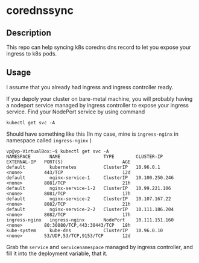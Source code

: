 # corednssync
## Description
This repo can help syncing k8s coredns dns record to let you expose your ingress to k8s pods.

## Usage
I assume that you already had ingress and ingress controller ready.

If you depoly your cluster on bare-metal machine, you will probably having a nodeport service managed by ingress controller to expose your ingress service.
Find your NodePort service by using command
```
kubectl get svc -A
```

Should have something like this
(In my case, mine is `ingress-nginx` in namespace called `ingress-nginx` )
```
vp@vp-VirtualBox:~$ kubectl get svc -A
NAMESPACE       NAME                TYPE        CLUSTER-IP       EXTERNAL-IP   PORT(S)                      AGE
default         kubernetes          ClusterIP   10.96.0.1        <none>        443/TCP                      12d
default         nginx-service-1     ClusterIP   10.100.250.246   <none>        8081/TCP                     21h
default         nginx-service-1-2   ClusterIP   10.99.221.106    <none>        8081/TCP                     17h
default         nginx-service-2     ClusterIP   10.107.167.22    <none>        8082/TCP                     21h
default         nginx-service-2-2   ClusterIP   10.111.186.204   <none>        8082/TCP                     17h
ingress-nginx   ingress-nginx       NodePort    10.111.151.160   <none>        80:30080/TCP,443:30443/TCP   18h
kube-system     kube-dns            ClusterIP   10.96.0.10       <none>        53/UDP,53/TCP,9153/TCP       12d
```

Grab the `service` and `servicenamespace` managed by ingress controller, and fill it into the deployment variable, that it.
